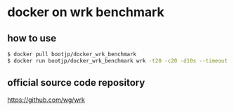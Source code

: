 # docker on wrk benchmark

## how to use
```bash
$ docker pull bootjp/docker_wrk_benchmark
$ docker run bootjp/docker_wrk_benchmark wrk -t20 -c20 -d10s --timeout 5s http://dmz.bootjp.me
```

## official source code repository

https://github.com/wg/wrk
